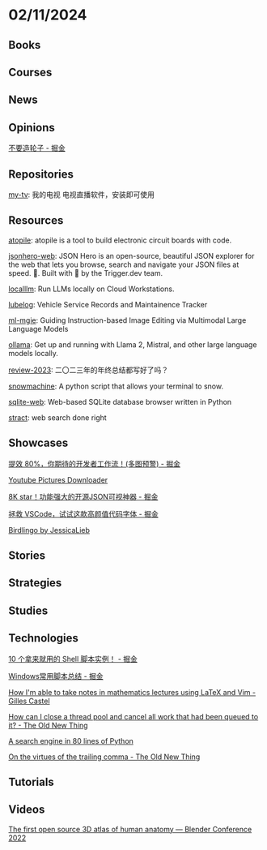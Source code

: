 # 02/11/2024

## Books

## Courses

## News

## Opinions
[不要造轮子 - 掘金](https://juejin.cn/post/7274544460104482873)

## Repositories
[my-tv](https://github.com/lizongying/my-tv): 我的电视 电视直播软件，安装即可使用

## Resources
[atopile](https://github.com/atopile/atopile): atopile is a tool to build electronic circuit boards with code.

[jsonhero-web](https://github.com/triggerdotdev/jsonhero-web): JSON Hero is an open-source, beautiful JSON explorer for the web that lets you browse, search and navigate your JSON files at speed. 🚀. Built with 💜 by the Trigger.dev team.

[localllm](https://github.com/GoogleCloudPlatform/localllm): Run LLMs locally on Cloud Workstations. 

[lubelog](https://github.com/hargata/lubelog): Vehicle Service Records and Maintainence Tracker

[ml-mgie](https://github.com/apple/ml-mgie): Guiding Instruction-based Image Editing via Multimodal Large Language Models

[ollama](https://github.com/ollama/ollama): Get up and running with Llama 2, Mistral, and other large language models locally.

[review-2023](https://github.com/saveweb/review-2023): 二〇二三年的年终总结都写好了吗？

[snowmachine](https://github.com/sontek/snowmachine): A python script that allows your terminal to snow.

[sqlite-web](https://github.com/coleifer/sqlite-web): Web-based SQLite database browser written in Python

[stract](https://github.com/StractOrg/stract): web search done right

## Showcases
[提效 80%，你期待的开发者工作流！(多图预警) - 掘金](https://juejin.cn/post/7199542948308435001)

[Youtube Pictures Downloader](https://www.ytpics.com/)

[8K star！功能强大的开源JSON可视神器 - 掘金](https://juejin.cn/post/7331924057925959730)

[拯救 VSCode，试试这款高颜值代码字体 - 掘金](https://juejin.cn/post/7332435905925562418)

[Birdlingo by JessicaLieb](https://jessicalieb.itch.io/birdlingo)

## Stories

## Strategies

## Studies

## Technologies
[10 个拿来就用的 Shell 脚本实例！ - 掘金](https://juejin.cn/post/7300592516758831155)

[Windows常用脚本总结 - 掘金](https://juejin.cn/post/7260457485478723584)

[How I'm able to take notes in mathematics lectures using LaTeX and Vim - Gilles Castel](https://castel.dev/post/lecture-notes-1/)

[How can I close a thread pool and cancel all work that had been queued to it? - The Old New Thing](https://devblogs.microsoft.com/oldnewthing/20240205-00/?p=109360)

[A search engine in 80 lines of Python](https://www.alexmolas.com/2024/02/05/a-search-engine-in-80-lines.html)

[On the virtues of the trailing comma - The Old New Thing](https://devblogs.microsoft.com/oldnewthing/20240209-00/?p=109379)

## Tutorials

## Videos
[The first open source 3D atlas of human anatomy — Blender Conference 2022](https://conference.blender.org/2022/presentations/1365/)
